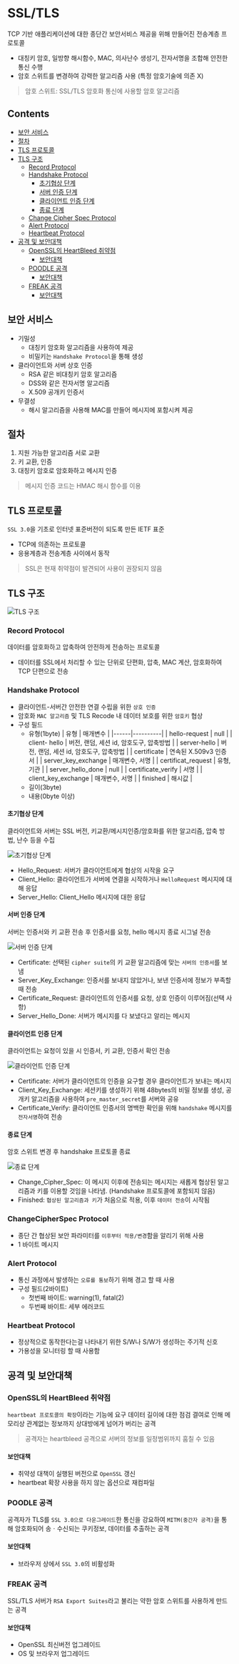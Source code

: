 SSL/TLS
===

TCP 기반 애플리케이션에 대한 종단간 보안서비스 제공을 위해 만들어진 전송계층 프로토콜

- 대칭키 암호, 일방향 해시함수, MAC, 의사난수 생성기, 전자서명을 조합해 안전한 통신 수행
- 암호 스위트를 변경하여 강력한 알고리즘 사용 (특정 암호기술에 의존 X)

> 암호 스위트: SSL/TLS 암호화 통신에 사용할 암호 알고리즘

Contents
---

- [보안 서비스](#보안-서비스)
- [절차](#절차)
- [TLS 프로토콜](#tls-프로토콜)
- [TLS 구조](#tls-구조)
  - [Record Protocol](#record-protocol)
  - [Handshake Protocol](#handshake-protocol)
    - [초기협상 단계](#초기협상-단계)
    - [서버 인증 단계](#서버-인증-단계)
    - [클라이언트 인증 단계](#클라이언트-인증-단계)
    - [종료 단계](#종료-단계)
  - [Change Cipher Spec Protocol](#change-cipher-spec-protocol)
  - [Alert Protocol](#alert-protocol)
  - [Heartbeat Protocol](#heartbeat-protocol)
- [공격 및 보안대책](#공격-및-보안대책)
  - [OpenSSL의 HeartBleed 취약점](#openssl의-heartbleed-취약점)
    - [보안대책](#보안대책)
  - [POODLE 공격](#poodle-공격)
    - [보안대책](#보안대책-1)
  - [FREAK 공격](#freak-공격)
    - [보안대책](#보안대책-2)

보안 서비스
---

- 기밀성
  - 대칭키 암호화 알고리즘을 사용하여 제공
  - 비밀키는 `Handshake Protocol`을 통해 생성
- 클라이언트와 서버 상호 인증
  - RSA 같은 비대칭키 암호 알고리즘
  - DSS와 같은 전자서명 알고리즘
  - X.509 공개키 인증서
- 무결성
  - 해시 알고리즘을 사용해 MAC를 만들어 메시지에 포함시켜 제공

절차
---

1. 지원 가능한 알고리즘 서로 교환
2. 키 교환, 인증
3. 대칭키 암호로 암호화하고 메시지 인증

> 메시지 인증 코드는 HMAC 해시 함수를 이용

TLS 프로토콜
---

`SSL 3.0`을 기초로 인터넷 표준버전이 되도록 만든 IETF 표준

- TCP에 의존하는 프로토콜
- 응용계층과 전송계층 사이에서 동작

> SSL은 현재 취약점이 발견되어 사용이 권장되지 않음

TLS 구조
---

![TLS 구조](images/2020-06-04-18-39-22.png)

### Record Protocol

데이터를 암호화하고 압축하여 안전하게 전송하는 프로토콜

- 데이터를 SSL에서 처리할 수 있는 단위로 단편화, 압축, MAC 계산, 암호화하여 TCP 단편으로 전송

### Handshake Protocol

- 클라이언트-서버간 안전한 연결 수립을 위한 `상호 인증`
- 암호화 `MAC 알고리즘` 및 TLS Recode 내 데이터 보호를 위한 `암호키` 협상
- 구성 필드
  - 유형(1byte)
    | 유형 | 매개변수 |
    |------|----------|
    | hello-request | null |
    | client- hello | 버전, 랜덤, 세션 id, 암호도구, 압축방법 |
    | server-hello | 버전, 랜덤, 세션 id, 암호도구, 압축방법 |
    | certificate | 연속된 X.509v3 인증서 |
    | server_key_exchange | 매개변수, 서명 |
    | certificat_request | 유형, 기관 |
    | server_hello_done | null |
    | certificate_verify | 서명 |
    | client_key_exchange | 매개변수, 서명 |
    | finished | 해시값 |
  - 길이(3byte)
  - 내용(0byte 이상)

#### 초기협상 단계

클라이언트와 서버는 SSL 버전, 키교환/메시지인증/암호화를 위한 알고리즘, 압축 방법, 난수 등을 수집

![초기협상 단계](images/2020-06-05-01-33-39.png)

- Hello_Request: 서버가 클라이언트에게 협상의 시작을 요구
- Client_Hello: 클라이언트가 서버에 연결을 시작하거나 `HelloRequest` 메시지에 대해 응답
- Server_Hello: Client_Hello 메시지에 대한 응답

#### 서버 인증 단계

서버는 인증서와 키 교환 전송 후 인증서를 요청, hello 메시지 종료 시그널 전송

![서버 인증 단계](images/2020-06-05-01-39-28.png)

- Certificate: 선택된 `cipher suite`의 키 교환 알고리즘에 맞는 `서버의 인증서`를 보냄
- Server_Key_Exchange: 인증서를 보내지 않았거나, 보낸 인증서에 정보가 부족할 때 전송
- Certificate_Request: 클라이언트의 인증서를 요청, 상호 인증이 이루어짐(선택 사항)
- Server_Hello_Done: 서버가 메시지를 다 보냈다고 알리는 메시지

#### 클라이언트 인증 단계

클라이언트는 요청이 있을 시 인증서, 키 교환, 인증서 확인 전송

![클라이언트 인증 단계](images/2020-06-05-02-25-39.png)

- Certificate: 서버가 클라이언트의 인증을 요구할 경우 클라이언트가 보내는 메시지
- Client_Key_Exchange: 세션키를 생성하기 위해 48bytes의 비밀 정보를 생성, 공개키 알고리즘을 사용하여 `pre_master_secret`를 서버와 공유
- Certificate_Verify: 클라이언트 인증서의 명백한 확인을 위해 `handshake` 메시지를 `전자서명`하여 전송

#### 종료 단계

암호 스위트 변경 후 handshake 프로토콜 종료

![종료 단계](images/2020-06-05-02-25-51.png)

- Change_Cipher_Spec: 이 메시지 이후에 전송되는 메시지는 새롭게 협상된 알고리즘과 키를 이용할 것임을 나타냄. (Handshake 프로토콜에 포함되지 않음)
- Finished: `협상된 알고리즘과 키`가 처음으로 적용, 이후 `데이터 전송`이 시작됨

### ChangeCipherSpec Protocol

- 종단 간 협상된 보안 파라미터를 `이후부터 적용/변경`함을 알리기 위해 사용
- 1 바이트 메시지

### Alert Protocol

- 통신 과정에서 발생하는 `오류를 통보`하기 위해 경고 할 때 사용
- 구성 필드(2바이트)
  - 첫번째 바이트: warning(1), fatal(2)
  - 두번째 바이트: 세부 에러코드

### Heartbeat Protocol

- 정상적으로 동작한다는걸 나타내기 위한 S/W나 S/W가 생성하는 주기적 신호
- 가용성을 모니터링 할 때 사용함

공격 및 보안대책
---

### OpenSSL의 HeartBleed 취약점

`heartbeat 프로토콜의 확장`이라는 기능에 요구 데이터 길이에 대한 점검 결여로 인해 메모리상 관계없는 정보까지 상대방에게 넘어가 버리는 공격

> 공격자는 heartbleed 공격으로 서버의 정보를 일정범위까지 훔칠 수 있음

#### 보안대책

- 취약성 대책이 실행된 버전으로 `OpenSSL` 갱신
- heartbeat 확장 사용을 하지 않는 옵션으로 재컴파일

### POODLE 공격

공격자가 TLS를 `SSL 3.0으로 다운그레이드`한 통신을 강요하여 `MITM(중간자 공격)`을 통해 암호화되어 송ㆍ수신되는 쿠키정보, 데이터를 추출하는 공격

#### 보안대책

- 브라우저 상에서 `SSL 3.0`의 비활성화

### FREAK 공격

SSL/TLS 서버가 `RSA Export Suites`라고 불리는 약한 암호 스위트를 사용하게 만드는 공격

#### 보안대책

- OpenSSL 최신버전 업그레이드
- OS 및 브라우저 업그레이드
